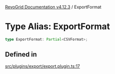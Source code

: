 [RevoGrid Documentation v4.12.3](README.md) / ExportFormat

# Type Alias: ExportFormat

```ts
type ExportFormat: Partial<CSVFormat>;
```

## Defined in

[src/plugins/export/export.plugin.ts:17](https://github.com/revolist/revogrid/blob/d8faaf908685ef9767dc3ea8ccad1628e41fbf76/src/plugins/export/export.plugin.ts#L17)
